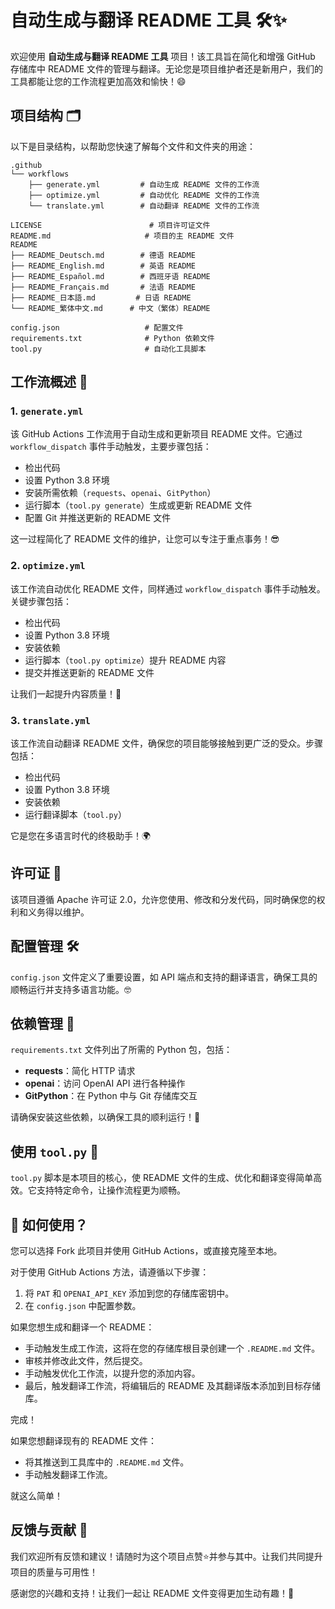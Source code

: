 # 自动生成与翻译 README 工具 🛠️✨

欢迎使用 **自动生成与翻译 README 工具** 项目！该工具旨在简化和增强 GitHub 存储库中 README 文件的管理与翻译。无论您是项目维护者还是新用户，我们的工具都能让您的工作流程更加高效和愉快！😄

## 项目结构 🗂️

以下是目录结构，以帮助您快速了解每个文件和文件夹的用途：

```
.github
└── workflows
    ├── generate.yml         # 自动生成 README 文件的工作流
    ├── optimize.yml         # 自动优化 README 文件的工作流
    └── translate.yml        # 自动翻译 README 文件的工作流

LICENSE                        # 项目许可证文件
README.md                     # 项目的主 README 文件
README
├── README_Deutsch.md        # 德语 README
├── README_English.md        # 英语 README
├── README_Español.md        # 西班牙语 README
├── README_Français.md       # 法语 README
├── README_日本語.md         # 日语 README
└── README_繁体中文.md      # 中文（繁体）README

config.json                   # 配置文件
requirements.txt              # Python 依赖文件
tool.py                       # 自动化工具脚本
```

## 工作流概述 🚀

### 1. `generate.yml`
该 GitHub Actions 工作流用于自动生成和更新项目 README 文件。它通过 `workflow_dispatch` 事件手动触发，主要步骤包括：

- 检出代码
- 设置 Python 3.8 环境
- 安装所需依赖（`requests`、`openai`、`GitPython`）
- 运行脚本（`tool.py generate`）生成或更新 README 文件
- 配置 Git 并推送更新的 README 文件

这一过程简化了 README 文件的维护，让您可以专注于重点事务！😎

### 2. `optimize.yml`
该工作流自动优化 README 文件，同样通过 `workflow_dispatch` 事件手动触发。关键步骤包括：

- 检出代码
- 设置 Python 3.8 环境
- 安装依赖
- 运行脚本（`tool.py optimize`）提升 README 内容
- 提交并推送更新的 README 文件

让我们一起提升内容质量！💪

### 3. `translate.yml`
该工作流自动翻译 README 文件，确保您的项目能够接触到更广泛的受众。步骤包括：

- 检出代码
- 设置 Python 3.8 环境
- 安装依赖
- 运行翻译脚本（`tool.py`）

它是您在多语言时代的终极助手！🌍

## 许可证 📄
该项目遵循 Apache 许可证 2.0，允许您使用、修改和分发代码，同时确保您的权利和义务得以维护。

## 配置管理 🛠️
`config.json` 文件定义了重要设置，如 API 端点和支持的翻译语言，确保工具的顺畅运行并支持多语言功能。🤓

## 依赖管理 🐍
`requirements.txt` 文件列出了所需的 Python 包，包括：

- **requests**：简化 HTTP 请求
- **openai**：访问 OpenAI API 进行各种操作
- **GitPython**：在 Python 中与 Git 存储库交互

请确保安装这些依赖，以确保工具的顺利运行！🌟

## 使用 `tool.py` 🔧
`tool.py` 脚本是本项目的核心，使 README 文件的生成、优化和翻译变得简单高效。它支持特定命令，让操作流程更为顺畅。

## 🌸 如何使用？
您可以选择 Fork 此项目并使用 GitHub Actions，或直接克隆至本地。

对于使用 GitHub Actions 方法，请遵循以下步骤：

1. 将 `PAT` 和 `OPENAI_API_KEY` 添加到您的存储库密钥中。
2. 在 `config.json` 中配置参数。

如果您想生成和翻译一个 README：

- 手动触发生成工作流，这将在您的存储库根目录创建一个 `.README.md` 文件。
- 审核并修改此文件，然后提交。
- 手动触发优化工作流，以提升您的添加内容。
- 最后，触发翻译工作流，将编辑后的 README 及其翻译版本添加到目标存储库。

完成！

如果您想翻译现有的 README 文件：

- 将其推送到工具库中的 `.README.md` 文件。
- 手动触发翻译工作流。

就这么简单！

## 反馈与贡献 🙌
我们欢迎所有反馈和建议！请随时为这个项目点赞⭐️并参与其中。让我们共同提升项目的质量与可用性！

感谢您的兴趣和支持！让我们一起让 README 文件变得更加生动有趣！🎉